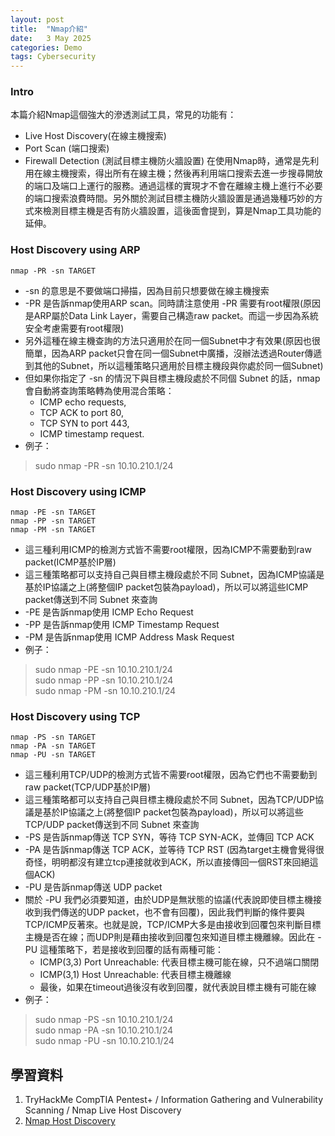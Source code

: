 ```yaml
---
layout: post
title:  "Nmap介紹"
date:   3 May 2025
categories: Demo
tags: Cybersecurity
---
```

<html>
<body>
<div markdown="block" style="margin-top: 10px">
    
### Intro
本篇介紹Nmap這個強大的滲透測試工具，常見的功能有：  
- Live Host Discovery(在線主機搜索)
- Port Scan (端口搜索)
- Firewall Detection (測試目標主機防火牆設置)
在使用Nmap時，通常是先利用在線主機搜索，得出所有在線主機；然後再利用端口搜索去進一步搜尋開放的端口及端口上運行的服務。通過這樣的實現才不會在離線主機上進行不必要的端口搜索浪費時間。另外關於測試目標主機防火牆設置是通過幾種巧妙的方式來檢測目標主機是否有防火牆設置，這後面會提到，算是Nmap工具功能的延伸。  
  
### Host Discovery using ARP
```
nmap -PR -sn TARGET
```  
- -sn 的意思是不要做端口掃描，因為目前只想要做在線主機搜索
- -PR 是告訴nmap使用ARP scan。同時請注意使用 -PR 需要有root權限(原因是ARP屬於Data Link Layer，需要自己構造raw packet。而這一步因為系統安全考慮需要有root權限)
- 另外這種在線主機查詢的方法只適用於在同一個Subnet中才有效果(原因也很簡單，因為ARP packet只會在同一個Subnet中廣播，沒辦法透過Router傳遞到其他的Subnet，所以這種策略只適用於目標主機段與你處於同一個Subnet)
- 但如果你指定了 -sn 的情況下與目標主機段處於不同個 Subnet 的話，nmap 會自動將查詢策略轉為使用混合策略：
    - ICMP echo requests, 
    - TCP ACK to port 80,
    - TCP SYN to port 443, 
    - ICMP timestamp request.
- 例子：
> sudo nmap -PR -sn 10.10.210.1/24  

### Host Discovery using ICMP
```
nmap -PE -sn TARGET
nmap -PP -sn TARGET
nmap -PM -sn TARGET
```
- 這三種利用ICMP的檢測方式皆不需要root權限，因為ICMP不需要動到raw packet(ICMP基於IP層)
- 這三種策略都可以支持自己與目標主機段處於不同 Subnet，因為ICMP協議是基於IP協議之上(將整個IP packet包裝為payload)，所以可以將這些ICMP packet傳送到不同 Subnet 來查詢
- -PE 是告訴nmap使用 ICMP Echo Request
- -PP 是告訴nmap使用 ICMP Timestamp Request
- -PM 是告訴nmap使用 ICMP Address Mask Request  
- 例子：
> sudo nmap -PE -sn 10.10.210.1/24  
> sudo nmap -PP -sn 10.10.210.1/24  
> sudo nmap -PM -sn 10.10.210.1/24  
  
### Host Discovery using TCP
```
nmap -PS -sn TARGET
nmap -PA -sn TARGET
nmap -PU -sn TARGET
```
- 這三種利用TCP/UDP的檢測方式皆不需要root權限，因為它們也不需要動到raw packet(TCP/UDP基於IP層)
- 這三種策略都可以支持自己與目標主機段處於不同 Subnet，因為TCP/UDP協議是基於IP協議之上(將整個IP packet包裝為payload)，所以可以將這些TCP/UDP packet傳送到不同 Subnet 來查詢
- -PS 是告訴nmap傳送 TCP SYN，等待 TCP SYN-ACK，並傳回 TCP ACK
- -PA 是告訴nmap傳送 TCP ACK，並等待 TCP RST (因為target主機會覺得很奇怪，明明都沒有建立tcp連接就收到ACK，所以直接傳回一個RST來回絕這個ACK)
- -PU 是告訴nmap傳送 UDP packet
- 關於 -PU 我們必須要知道，由於UDP是無狀態的協議(代表說即使目標主機接收到我們傳送的UDP packet，也不會有回覆)，因此我們判斷的條件要與TCP/ICMP反著來。也就是說，TCP/ICMP大多是由接收到回覆包來判斷目標主機是否在線；而UDP則是藉由接收到回覆包來知道目標主機離線。因此在 -PU 這種策略下，若是接收到回覆的話有兩種可能：
    - ICMP(3,3) Port Unreachable: 代表目標主機可能在線，只不過端口關閉
    - ICMP(3,1) Host Unreachable: 代表目標主機離線
    - 最後，如果在timeout過後沒有收到回覆，就代表說目標主機有可能在線
- 例子：
> sudo nmap -PS -sn 10.10.210.1/24  
> sudo nmap -PA -sn 10.10.210.1/24  
> sudo nmap -PU -sn 10.10.210.1/24  


## 學習資料
1. TryHackMe CompTIA Pentest+ / Information Gathering and Vulnerability Scanning / 
Nmap Live Host Discovery
2. [Nmap Host Discovery](https://nmap.org/book/host-discovery.html) 

</div>
</body>
</html>
